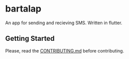 # bartalap

An app for sending and recieving SMS. Written in flutter.

## Getting Started

Please, read the [CONTRIBUTING.md](CONTRIBUTING.md) before contributing. 